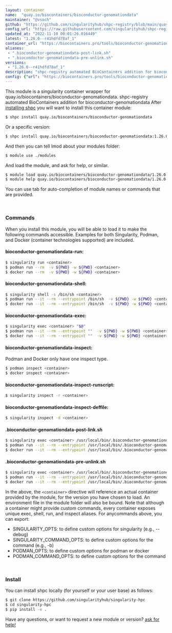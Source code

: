 ```yaml
---
layout: container
name:  "quay.io/biocontainers/bioconductor-genomationdata"
maintainer: "@vsoch"
github: "https://github.com/singularityhub/shpc-registry/blob/main/quay.io/biocontainers/bioconductor-genomationdata/container.yaml"
config_url: "https://raw.githubusercontent.com/singularityhub/shpc-registry/main/quay.io/biocontainers/bioconductor-genomationdata/container.yaml"
updated_at: "2022-11-10 00:01:26.016449"
latest: "1.26.0--r41hdfd78af_1"
container_url: "https://biocontainers.pro/tools/bioconductor-genomationdata"
aliases:
 - ".bioconductor-genomationdata-post-link.sh"
 - ".bioconductor-genomationdata-pre-unlink.sh"
versions:
 - "1.26.0--r41hdfd78af_1"
description: "shpc-registry automated BioContainers addition for bioconductor-genomationdata"
config: {"url": "https://biocontainers.pro/tools/bioconductor-genomationdata", "maintainer": "@vsoch", "description": "shpc-registry automated BioContainers addition for bioconductor-genomationdata", "latest": {"1.26.0--r41hdfd78af_1": "sha256:49a3393edb4a0768c574cf8a49c880a0f01b8fa67bce64075903a7c2e2830250"}, "tags": {"1.26.0--r41hdfd78af_1": "sha256:49a3393edb4a0768c574cf8a49c880a0f01b8fa67bce64075903a7c2e2830250"}, "docker": "quay.io/biocontainers/bioconductor-genomationdata", "aliases": {".bioconductor-genomationdata-post-link.sh": "/usr/local/bin/.bioconductor-genomationdata-post-link.sh", ".bioconductor-genomationdata-pre-unlink.sh": "/usr/local/bin/.bioconductor-genomationdata-pre-unlink.sh"}}
---
```


This module is a singularity container wrapper for quay.io/biocontainers/bioconductor-genomationdata.
shpc-registry automated BioContainers addition for bioconductor-genomationdata
After [installing shpc](#install) you will want to install this container module:


```bash
$ shpc install quay.io/biocontainers/bioconductor-genomationdata
```

Or a specific version:

```bash
$ shpc install quay.io/biocontainers/bioconductor-genomationdata:1.26.0--r41hdfd78af_1
```

And then you can tell lmod about your modules folder:

```bash
$ module use ./modules
```

And load the module, and ask for help, or similar.

```bash
$ module load quay.io/biocontainers/bioconductor-genomationdata/1.26.0--r41hdfd78af_1
$ module help quay.io/biocontainers/bioconductor-genomationdata/1.26.0--r41hdfd78af_1
```

You can use tab for auto-completion of module names or commands that are provided.

<br>

### Commands

When you install this module, you will be able to load it to make the following commands accessible.
Examples for both Singularity, Podman, and Docker (container technologies supported) are included.

#### bioconductor-genomationdata-run:

```bash
$ singularity run <container>
$ podman run --rm  -v ${PWD} -w ${PWD} <container>
$ docker run --rm  -v ${PWD} -w ${PWD} <container>
```

#### bioconductor-genomationdata-shell:

```bash
$ singularity shell -s /bin/sh <container>
$ podman run --it --rm --entrypoint /bin/sh  -v ${PWD} -w ${PWD} <container>
$ docker run --it --rm --entrypoint /bin/sh  -v ${PWD} -w ${PWD} <container>
```

#### bioconductor-genomationdata-exec:

```bash
$ singularity exec <container> "$@"
$ podman run --it --rm --entrypoint ""  -v ${PWD} -w ${PWD} <container> "$@"
$ docker run --it --rm --entrypoint ""  -v ${PWD} -w ${PWD} <container> "$@"
```

#### bioconductor-genomationdata-inspect:

Podman and Docker only have one inspect type.

```bash
$ podman inspect <container>
$ docker inspect <container>
```

#### bioconductor-genomationdata-inspect-runscript:

```bash
$ singularity inspect -r <container>
```

#### bioconductor-genomationdata-inspect-deffile:

```bash
$ singularity inspect -d <container>
```


#### .bioconductor-genomationdata-post-link.sh

```bash
$ singularity exec <container> /usr/local/bin/.bioconductor-genomationdata-post-link.sh
$ podman run --it --rm --entrypoint /usr/local/bin/.bioconductor-genomationdata-post-link.sh   -v ${PWD} -w ${PWD} <container> -c " $@"
$ docker run --it --rm --entrypoint /usr/local/bin/.bioconductor-genomationdata-post-link.sh   -v ${PWD} -w ${PWD} <container> -c " $@"
```


#### .bioconductor-genomationdata-pre-unlink.sh

```bash
$ singularity exec <container> /usr/local/bin/.bioconductor-genomationdata-pre-unlink.sh
$ podman run --it --rm --entrypoint /usr/local/bin/.bioconductor-genomationdata-pre-unlink.sh   -v ${PWD} -w ${PWD} <container> -c " $@"
$ docker run --it --rm --entrypoint /usr/local/bin/.bioconductor-genomationdata-pre-unlink.sh   -v ${PWD} -w ${PWD} <container> -c " $@"
```



In the above, the `<container>` directive will reference an actual container provided
by the module, for the version you have chosen to load. An environment file in the
module folder will also be bound. Note that although a container
might provide custom commands, every container exposes unique exec, shell, run, and
inspect aliases. For anycommands above, you can export:

 - SINGULARITY_OPTS: to define custom options for singularity (e.g., --debug)
 - SINGULARITY_COMMAND_OPTS: to define custom options for the command (e.g., -b)
 - PODMAN_OPTS: to define custom options for podman or docker
 - PODMAN_COMMAND_OPTS: to define custom options for the command

<br>

### Install

You can install shpc locally (for yourself or your user base) as follows:

```bash
$ git clone https://github.com/singularityhub/singularity-hpc
$ cd singularity-hpc
$ pip install -e .
```

Have any questions, or want to request a new module or version? [ask for help!](https://github.com/singularityhub/singularity-hpc/issues)